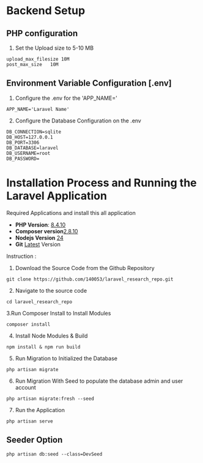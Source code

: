 

# Backend Setup

## PHP configuration

1. Set the Upload size to 5-10 MB 
```
upload_max_filesize	10M 
post_max_size	10M
```

##  Environment Variable Configuration [.env]
1. Configure the .env for the 'APP_NAME='

```
APP_NAME='Laravel Name'
```

2. Configure the Database Configuration on the .env

```
DB_CONNECTION=sqlite
DB_HOST=127.0.0.1
DB_PORT=3306
DB_DATABASE=laravel
DB_USERNAME=root
DB_PASSWORD=
```

# Installation Process and Running the Laravel Application

Required Applications and install this all application
- **PHP Version**: [8.4.10](https://www.php.net/downloads.php)
- **Composer version**[2.8.10](https://getcomposer.org/download/)
- **Nodejs Version** [24](https://nodejs.org/en)
- **Git** [Latest](https://git-scm.com/downloads) Version

Instruction :
1. Download the Source Code from the Github Repository 
```
git clone https://github.com/140053/laravel_research_repo.git
```
2. Navigate to the source code 
```
cd laravel_research_repo
```
3.Run Composer Install to Install Modules
```
composer install
```
4. Install Node Modules & Build 
```
npm install & npm run build
```
5. Run Migration to Initialized the Database
```
php artisan migrate
```
6. Run Migration With Seed to populate the database admin and user account
```
php artisan migrate:fresh --seed
```
7. Run the Application 
```
php artisan serve
```



## Seeder Option 

```
php artisan db:seed --class=DevSeed
```



